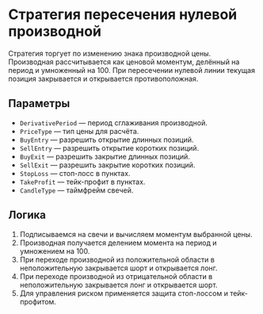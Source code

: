 # Стратегия пересечения нулевой производной

Стратегия торгует по изменению знака производной цены. Производная рассчитывается как ценовой моментум, делённый на период и умноженный на 100. При пересечении нулевой линии текущая позиция закрывается и открывается противоположная.

## Параметры

- `DerivativePeriod` — период сглаживания производной.
- `PriceType` — тип цены для расчёта.
- `BuyEntry` — разрешить открытие длинных позиций.
- `SellEntry` — разрешить открытие коротких позиций.
- `BuyExit` — разрешить закрытие длинных позиций.
- `SellExit` — разрешить закрытие коротких позиций.
- `StopLoss` — стоп-лосс в пунктах.
- `TakeProfit` — тейк-профит в пунктах.
- `CandleType` — таймфрейм свечей.

## Логика

1. Подписываемся на свечи и вычисляем моментум выбранной цены.
2. Производная получается делением момента на период и умножением на 100.
3. При переходе производной из положительной области в неположительную закрывается шорт и открывается лонг.
3. При переходе производной из отрицательной области в неположительную закрывается лонг и открывается шорт.
5. Для управления риском применяется защита стоп-лоссом и тейк-профитом.
